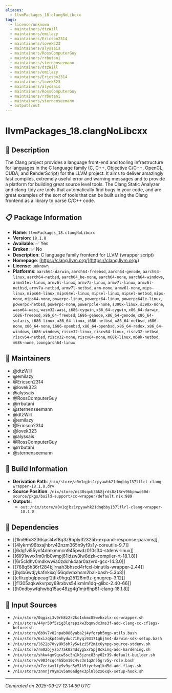```yaml
---
aliases:
  - llvmPackages_18.clangNoLibcxx
tags:
  - license/unknown
  - maintainers/dtzWill
  - maintainers/emilazy
  - maintainers/Ericson2314
  - maintainers/lovek323
  - maintainers/alyssais
  - maintainers/RossComputerGuy
  - maintainers/rrbutani
  - maintainers/sternenseemann
  - maintainers/dtzWill
  - maintainers/emilazy
  - maintainers/Ericson2314
  - maintainers/lovek323
  - maintainers/alyssais
  - maintainers/RossComputerGuy
  - maintainers/rrbutani
  - maintainers/sternenseemann
  - outputs/out
---
```


# llvmPackages_18.clangNoLibcxx

## 📝 Description

The Clang project provides a language front-end and tooling
infrastructure for languages in the C language family (C, C++, Objective
C/C++, OpenCL, CUDA, and RenderScript) for the LLVM project.
It aims to deliver amazingly fast compiles, extremely useful error and
warning messages and to provide a platform for building great source
level tools. The Clang Static Analyzer and clang-tidy are tools that
automatically find bugs in your code, and are great examples of the sort
of tools that can be built using the Clang frontend as a library to
parse C/C++ code.


## 📋 Package Information

- **Name**: `llvmPackages_18.clangNoLibcxx`
- **Version**: `18.1.8`
- **Available**: ✅ Yes
- **Broken**: ✅ No
- **Description**: C language family frontend for LLVM (wrapper script)
- **Homepage**: [https://clang.llvm.org/](https://clang.llvm.org/)
- **License**: `unknown`
- **Platforms**: `aarch64-darwin`, `aarch64-freebsd`, `aarch64-genode`, `aarch64-linux`, `aarch64-netbsd`, `aarch64_be-none`, `aarch64-none`, `aarch64-windows`, `armv5tel-linux`, `armv6l-linux`, `armv7a-linux`, `armv7l-linux`, `armv6l-netbsd`, `armv7a-netbsd`, `armv7l-netbsd`, `arm-none`, `armv6l-none`, `mips-linux`, `mips64-linux`, `mips64el-linux`, `mipsel-linux`, `mipsel-netbsd`, `mips-none`, `mips64-none`, `powerpc-linux`, `powerpc64-linux`, `powerpc64le-linux`, `powerpc-netbsd`, `powerpc-none`, `powerpcle-none`, `s390x-linux`, `s390x-none`, `wasm64-wasi`, `wasm32-wasi`, `i686-cygwin`, `x86_64-cygwin`, `x86_64-darwin`, `i686-freebsd`, `x86_64-freebsd`, `i686-genode`, `x86_64-genode`, `x86_64-solaris`, `i686-linux`, `x86_64-linux`, `i686-netbsd`, `x86_64-netbsd`, `i686-none`, `x86_64-none`, `i686-openbsd`, `x86_64-openbsd`, `x86_64-redox`, `x86_64-windows`, `i686-windows`, `riscv32-linux`, `riscv64-linux`, `riscv32-netbsd`, `riscv64-netbsd`, `riscv32-none`, `riscv64-none`, `m68k-linux`, `m68k-netbsd`, `m68k-none`, `loongarch64-linux`
## 👥 Maintainers

- @dtzWill
- @emilazy
- @Ericson2314
- @lovek323
- @alyssais
- @RossComputerGuy
- @rrbutani
- @sternenseemann
- @dtzWill
- @emilazy
- @Ericson2314
- @lovek323
- @alyssais
- @RossComputerGuy
- @rrbutani
- @sternenseemann


## 🔧 Build Information

- **Derivation Path**: `/nix/store/a0v1qjbs1rpyawhk21dnqbby137lflrl-clang-wrapper-18.1.8.drv`
- **Source Position**: `/nix/store/ns30sqxb36k8jrds8z18rv96bpnwc60d-source/pkgs/build-support/cc-wrapper/default.nix:989`
- **Outputs**:
  - `out`:  `/nix/store/a0v1qjbs1rpyawhk21dnqbby137lflrl-clang-wrapper-18.1.8`

## 🔗 Dependencies

- [[1lm96x3236spsl4vf8q3z9bply32325b-expand-response-params]]
- [[4lykrm96bxajhbrv42nzm365n9yf9s1y-coreutils-9.7]]
- [[6dg1vi55ynf4dmkmmcn945pwdz010s34-stdenv-linux]]
- [[6ll91wwx1m0rlb0vmpj61idzw3lw8dzk-compiler-rt-18.1.8]]
- [[6r5cldhv0mdkwwia0zdchk4aar0azvrd-gcc-14.3.0]]
- [[768q5h36rf284bjlrnah3bhscd4rfcxl-binutils-wrapper-2.44]]
- [[bjsb6wdjykafnkixq156qdvmxhsm2bai-bash-5.3p3]]
- [[cflrzgbglppcagf2jfix9hgq25126m9z-gnugrep-3.12]]
- [[f1305aqkwkvrpxy69rxbvs54ixmlm1dq-glibc-2.40-66]]
- [[h0ndbywfqhwbq15ac48zg4g1mjr6hp81-clang-18.1.8]]

## 📁 Input Sources

- `/nix/store/0qgixi3v9rh8z2r2kc1xkmc85wvhxzlx-cc-wrapper.sh`
- `/nix/store/44yr50f5zig3lqrspzkw3bqnvdx3ms3f-add-clang-cc-cflags-before.sh`
- `/nix/store/6b9v7v02npab086yaba2j4yfqrph5mgp-utils.bash`
- `/nix/store/6xizqkp4bnhydwc7ihyqi93171gbj5n4-darwin-sdk-setup.bash`
- `/nix/store/l622p70vy8k5sh7y5wizi5f2mic6ynpg-source-stdenv.sh`
- `/nix/store/rm02bjyzb77ak024dsyg5xr5pj8ckinq-add-hardening.sh`
- `/nix/store/shkw4qm9qcw5sc5n1k5jznc83ny02r39-default-builder.sh`
- `/nix/store/v9034cqc4h5bm10z4vz3n1q2n55grv5y-role.bash`
- `/nix/store/x7zciwy1fy9v9yc5y5lk5iycfwglkd5d-add-flags.sh`
- `/nix/store/znnnjr9ym1v5am6adg4x3pl0l6zx6xqk-setup-hook.sh`

---
*Generated on 2025-09-27 12:14:59 UTC*
